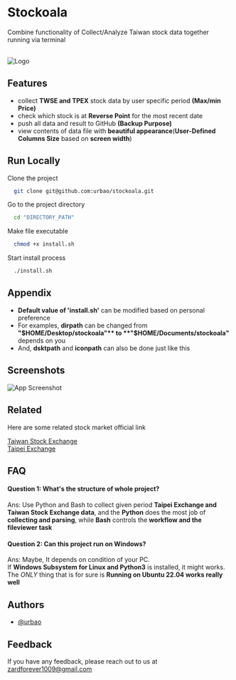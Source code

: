 
# Stockoala

Combine functionality of Collect/Analyze Taiwan stock data together running via terminal<br/><br/>



![Logo](https://cdn-icons-png.flaticon.com/256/424/424783.png)


## Features

- collect **TWSE and TPEX** stock data by user specific period **(Max/min Price)**
- check which stock is at **Reverse Point** for the most recent date
- push all data and result to GitHub **(Backup Purpose)**
- view contents of data file with **beautiful appearance**(**User-Defined Columns Size** based on **screen width**)


## Run Locally

Clone the project

```bash
  git clone git@github.com:urbao/stockoala.git
```

Go to the project directory

```bash
  cd "DIRECTORY_PATH"
```

Make file executable

```bash
  chmod +x install.sh
```

Start install process

```bash
  ./install.sh
```


## Appendix

- **Default value  of 'install.sh'** can be modified based on personal preference<br/>
- For examples, **dirpath** can be changed from **"$HOME/Desktop/stockoala"** to **"$HOME/Documents/stockoala"** depends on you<br/>
- And, **dsktpath** and **iconpath** can also be done just like this<br/>

## Screenshots

![App Screenshot](https://via.placeholder.com/468x300?text=App+Screenshot+Here)


## Related

Here are some related stock market official link

[Taiwan Stock Exchange](https://www.twse.com.tw/zh/page/trading/exchange/STOCK_DAY.html)<br/>
[Taipei Exchange](https://www.tpex.org.tw/web/stock/aftertrading/daily_trading_info/st43.php?l=zh-tw)<br/>

## FAQ

#### Question 1: What's the structure of whole project?<br/>

Ans: Use Python and Bash to collect given period **Taipei Exchange and Taiwan Stock Exchange data**, and the **Python** does the most job of **collecting and parsing**, while **Bash** controls the **workflow and the fileviewer task**<br/>
#### Question 2: Can this project run on Windows?<br/>

Ans: Maybe, It depends on condition of your PC.<br/> If **Windows Subsystem for Linux and Python3** is installed, it might works. The *ONLY* thing that is for sure is **Running on Ubuntu 22.04 works really well**<br/> 

## Authors

- [@urbao](https://www.github.com/urbao)


## Feedback

If you have any feedback, please reach out to us at zardforever1009@gmail.com

